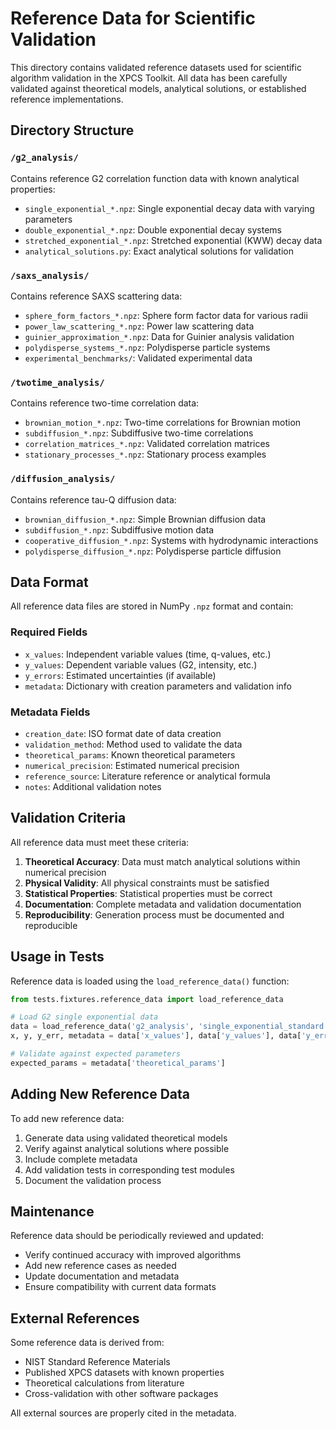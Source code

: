 # Reference Data for Scientific Validation

This directory contains validated reference datasets used for scientific algorithm validation in the XPCS Toolkit. All data has been carefully validated against theoretical models, analytical solutions, or established reference implementations.

## Directory Structure

### `/g2_analysis/`
Contains reference G2 correlation function data with known analytical properties:
- `single_exponential_*.npz`: Single exponential decay data with varying parameters
- `double_exponential_*.npz`: Double exponential decay systems
- `stretched_exponential_*.npz`: Stretched exponential (KWW) decay data
- `analytical_solutions.py`: Exact analytical solutions for validation

### `/saxs_analysis/`
Contains reference SAXS scattering data:
- `sphere_form_factors_*.npz`: Sphere form factor data for various radii
- `power_law_scattering_*.npz`: Power law scattering data
- `guinier_approximation_*.npz`: Data for Guinier analysis validation
- `polydisperse_systems_*.npz`: Polydisperse particle systems
- `experimental_benchmarks/`: Validated experimental data

### `/twotime_analysis/`
Contains reference two-time correlation data:
- `brownian_motion_*.npz`: Two-time correlations for Brownian motion
- `subdiffusion_*.npz`: Subdiffusive two-time correlations  
- `correlation_matrices_*.npz`: Validated correlation matrices
- `stationary_processes_*.npz`: Stationary process examples

### `/diffusion_analysis/`
Contains reference tau-Q diffusion data:
- `brownian_diffusion_*.npz`: Simple Brownian diffusion data
- `subdiffusion_*.npz`: Subdiffusive motion data
- `cooperative_diffusion_*.npz`: Systems with hydrodynamic interactions
- `polydisperse_diffusion_*.npz`: Polydisperse particle diffusion

## Data Format

All reference data files are stored in NumPy `.npz` format and contain:

### Required Fields
- `x_values`: Independent variable values (time, q-values, etc.)
- `y_values`: Dependent variable values (G2, intensity, etc.)
- `y_errors`: Estimated uncertainties (if available)
- `metadata`: Dictionary with creation parameters and validation info

### Metadata Fields
- `creation_date`: ISO format date of data creation
- `validation_method`: Method used to validate the data
- `theoretical_params`: Known theoretical parameters
- `numerical_precision`: Estimated numerical precision
- `reference_source`: Literature reference or analytical formula
- `notes`: Additional validation notes

## Validation Criteria

All reference data must meet these criteria:

1. **Theoretical Accuracy**: Data must match analytical solutions within numerical precision
2. **Physical Validity**: All physical constraints must be satisfied
3. **Statistical Properties**: Statistical properties must be correct
4. **Documentation**: Complete metadata and validation documentation
5. **Reproducibility**: Generation process must be documented and reproducible

## Usage in Tests

Reference data is loaded using the `load_reference_data()` function:

```python
from tests.fixtures.reference_data import load_reference_data

# Load G2 single exponential data
data = load_reference_data('g2_analysis', 'single_exponential_standard')
x, y, y_err, metadata = data['x_values'], data['y_values'], data['y_errors'], data['metadata']

# Validate against expected parameters
expected_params = metadata['theoretical_params']
```

## Adding New Reference Data

To add new reference data:

1. Generate data using validated theoretical models
2. Verify against analytical solutions where possible
3. Include complete metadata
4. Add validation tests in corresponding test modules
5. Document the validation process

## Maintenance

Reference data should be periodically reviewed and updated:
- Verify continued accuracy with improved algorithms
- Add new reference cases as needed
- Update documentation and metadata
- Ensure compatibility with current data formats

## External References

Some reference data is derived from:
- NIST Standard Reference Materials
- Published XPCS datasets with known properties
- Theoretical calculations from literature
- Cross-validation with other software packages

All external sources are properly cited in the metadata.
